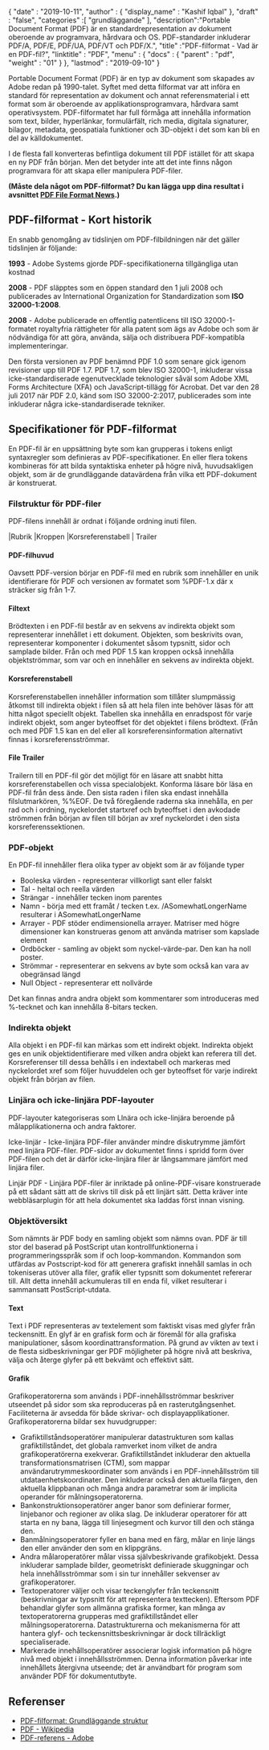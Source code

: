 {
  "date" : "2019-10-11",
  "author" : {
    "display_name" : "Kashif Iqbal"
},
  "draft" : "false",
  "categories" :[ "grundläggande" ],
  "description":"Portable Document Format (PDF) är en standardrepresentation av dokument oberoende av programvara, hårdvara och OS. PDF-standarder inkluderar PDF/A, PDF/E, PDF/UA, PDF/VT och PDF/X.",
  "title" :"PDF-filformat - Vad är en PDF-fil?",
  "linktitle" : "PDF",
  "menu" : {
    "docs" : {
      "parent" : "pdf",
      "weight" : "01"
}
},
  "lastmod" : "2019-09-10"
}

Portable Document Format (PDF) är en typ av dokument som skapades av Adobe redan på 1990-talet. Syftet med detta filformat var att införa en standard för representation av dokument och annat referensmaterial i ett format som är oberoende av applikationsprogramvara, hårdvara samt operativsystem. PDF-filformatet har full förmåga att innehålla information som text, bilder, hyperlänkar, formulärfält, rich media, digitala signaturer, bilagor, metadata, geospatiala funktioner och 3D-objekt i det som kan bli en del av källdokumentet.

I de flesta fall konverteras befintliga dokument till PDF istället för att skapa en ny PDF från början. Men det betyder inte att det inte finns någon programvara för att skapa eller manipulera PDF-filer.

**(Måste dela något om PDF-filformat? Du kan lägga upp dina resultat i avsnittet [PDF File Format News](https://news.fileformat.com/t/PDF).)**

## PDF-filformat - Kort historik

En snabb genomgång av tidslinjen om PDF-filbildningen när det gäller tidslinjen är följande:

**1993** - Adobe Systems gjorde PDF-specifikationerna tillgängliga utan kostnad

**2008** - PDF släpptes som en öppen standard den 1 juli 2008 och publicerades av International Organization for Standardization som **ISO 32000-1:2008**.

**2008** - Adobe publicerade en offentlig patentlicens till ISO 32000-1-formatet royaltyfria rättigheter för alla patent som ägs av Adobe och som är nödvändiga för att göra, använda, sälja och distribuera PDF-kompatibla implementeringar.

Den första versionen av PDF benämnd PDF 1.0 som senare gick igenom revisioner upp till PDF 1.7. PDF 1.7, som blev ISO 32000-1, inkluderar vissa icke-standardiserade egenutvecklade teknologier såväl som Adobe XML Forms Architecture (XFA) och JavaScript-tillägg för Acrobat. Det var den 28 juli 2017 när PDF 2.0, känd som ISO 32000-2:2017, publicerades som inte inkluderar några icke-standardiserade tekniker.

## Specifikationer för PDF-filformat

En PDF-fil är en uppsättning byte som kan grupperas i tokens enligt syntaxregler som definieras av PDF-specifikationer. En eller flera tokens kombineras för att bilda syntaktiska enheter på högre nivå, huvudsakligen objekt, som är de grundläggande datavärdena från vilka ett PDF-dokument är konstruerat.

### Filstruktur för PDF-filer

PDF-filens innehåll är ordnat i följande ordning inuti filen.

|Rubrik
|Kroppen
|Korsreferenstabell
| Trailer

#### PDF-filhuvud ####

Oavsett PDF-version börjar en PDF-fil med en rubrik som innehåller en unik identifierare för PDF och versionen av formatet som %PDF-1.x där x sträcker sig från 1-7.

#### Filtext ####

Brödtexten i en PDF-fil består av en sekvens av indirekta objekt som representerar innehållet i ett dokument. Objekten, som beskrivits ovan, representerar komponenter i dokumentet såsom typsnitt, sidor och samplade bilder. Från och med PDF 1.5 kan kroppen också innehålla objektströmmar, som var och en innehåller en sekvens av indirekta objekt.

#### Korsreferenstabell ####

Korsreferenstabellen innehåller information som tillåter slumpmässig åtkomst till indirekta objekt i filen så att hela filen inte behöver läsas för att hitta något speciellt objekt. Tabellen ska innehålla en enradspost för varje indirekt objekt, som anger byteoffset för det objektet i filens brödtext. (Från och med PDF 1.5 kan en del eller all korsreferensinformation alternativt finnas i korsreferensströmmar.

#### File Trailer ####

Trailern till en PDF-fil gör det möjligt för en läsare att snabbt hitta korsreferenstabellen och vissa specialobjekt. Konforma läsare bör läsa en PDF-fil från dess ände. Den sista raden i filen ska endast innehålla filslutmarkören, %%EOF. De två föregående raderna ska innehålla, en per rad och i ordning, nyckelordet startxref och byteoffset i den avkodade strömmen från början av filen till början av xref nyckelordet i den sista korsreferenssektionen.

### PDF-objekt ###

En PDF-fil innehåller flera olika typer av objekt som är av följande typer

* Booleska värden - representerar villkorligt sant eller falskt
* Tal - heltal och reella värden
* Strängar - innehåller tecken inom parentes
* Namn - börja med ett framåt / tecken t.ex. /ASomewhatLongerName resulterar i ASomewhatLongerName
* Arrayer - PDF stöder endimensionella arrayer. Matriser med högre dimensioner kan konstrueras genom att använda matriser som kapslade element
* Ordböcker - samling av objekt som nyckel-värde-par. Den kan ha noll poster.
* Strömmar - representerar en sekvens av byte som också kan vara av obegränsad längd
* Null Object - representerar ett nollvärde

Det kan finnas andra andra objekt som kommentarer som introduceras med %-tecknet och kan innehålla 8-bitars tecken.

### Indirekta objekt ###

Alla objekt i en PDF-fil kan märkas som ett indirekt objekt. Indirekta objekt ges en unik objektidentifierare med vilken andra objekt kan referera till det. Korsreferenser till dessa behålls i en indextabell och markeras med nyckelordet xref som följer huvuddelen och ger byteoffset för varje indirekt objekt från början av filen.

### Linjära och icke-linjära PDF-layouter ###

PDF-layouter kategoriseras som Llnära och icke-linjära beroende på målapplikationerna och andra faktorer.

Icke-linjär - Icke-linjära PDF-filer använder mindre diskutrymme jämfört med linjära PDF-filer. PDF-sidor av dokumentet finns i spridd form över PDF-filen och det är därför icke-linjära filer är långsammare jämfört med linjära filer.

Linjär PDF - Linjära PDF-filer är inriktade på online-PDF-visare konstruerade på ett sådant sätt att de skrivs till disk på ett linjärt sätt. Detta kräver inte webbläsarplugin för att hela dokumentet ska laddas först innan visning.

### Objektöversikt ###

Som nämnts är PDF body en samling objekt som nämns ovan. PDF är till stor del baserad på PostScript utan kontrollfunktionerna i programmeringsspråk som if och loop-kommandon. Kommandon som utfärdas av Postscript-kod för att generera grafiskt innehåll samlas in och tokeniseras utöver alla filer, grafik eller typsnitt som dokumentet refererar till. Allt detta innehåll ackumuleras till en enda fil, vilket resulterar i sammansatt PostScript-utdata.

#### Text ####

Text i PDF representeras av textelement som faktiskt visas med glyfer från teckensnitt. En glyf är en grafisk form och är föremål för alla grafiska manipulationer, såsom koordinattransformation. På grund av vikten av text i de flesta sidbeskrivningar ger PDF möjligheter på högre nivå att beskriva, välja och återge glyfer på ett bekvämt och effektivt sätt.

#### Grafik ####

Grafikoperatorerna som används i PDF-innehållsströmmar beskriver utseendet på sidor som ska reproduceras på en rasterutgångsenhet. Faciliteterna är avsedda för både skrivar- och displayapplikationer. Grafikoperatorerna bildar sex huvudgrupper:

* Grafiktillståndsoperatörer manipulerar datastrukturen som kallas grafiktillståndet, det globala ramverket inom vilket de andra grafikoperatörerna exekverar. Grafiktillståndet inkluderar den aktuella transformationsmatrisen (CTM), som mappar användarutrymmeskoordinater som används i en PDF-innehållsström till utdataenhetskoordinater. Den inkluderar också den aktuella färgen, den aktuella klippbanan och många andra parametrar som är implicita operander för målningsoperatorerna.
* Bankonstruktionsoperatörer anger banor som definierar former, linjebanor och regioner av olika slag. De inkluderar operatorer för att starta en ny bana, lägga till linjesegment och kurvor till den och stänga den.
* Banmålningsoperatorer fyller en bana med en färg, målar en linje längs den eller använder den som en klippgräns.
* Andra målaroperatörer målar vissa självbeskrivande grafikobjekt. Dessa inkluderar samplade bilder, geometriskt definierade skuggningar och hela innehållsströmmar som i sin tur innehåller sekvenser av grafikoperatorer.
* Textoperatorer väljer och visar teckenglyfer från teckensnitt (beskrivningar av typsnitt för att representera texttecken). Eftersom PDF behandlar glyfer som allmänna grafiska former, kan många av textoperatorerna grupperas med grafiktillståndet eller målningsoperatorerna. Datastrukturerna och mekanismerna för att hantera glyf- och teckensnittsbeskrivningar är dock tillräckligt specialiserade.
* Markerade innehållsoperatörer associerar logisk information på högre nivå med objekt i innehållsströmmen. Denna information påverkar inte innehållets återgivna utseende; det är användbart för program som använder PDF för dokumentutbyte.

## Referenser ##

* [PDF-filformat: Grundläggande struktur](https://resources.infosecinstitute.com/topics/hacking/pdf-file-format-basic-structure/)
* [PDF - Wikipedia](https://en.wikipedia.org/wiki/PDF)
* [PDF-referens - Adobe](https://www.adobe.com/devnet-apps/photoshop/fileformatashtml/)

